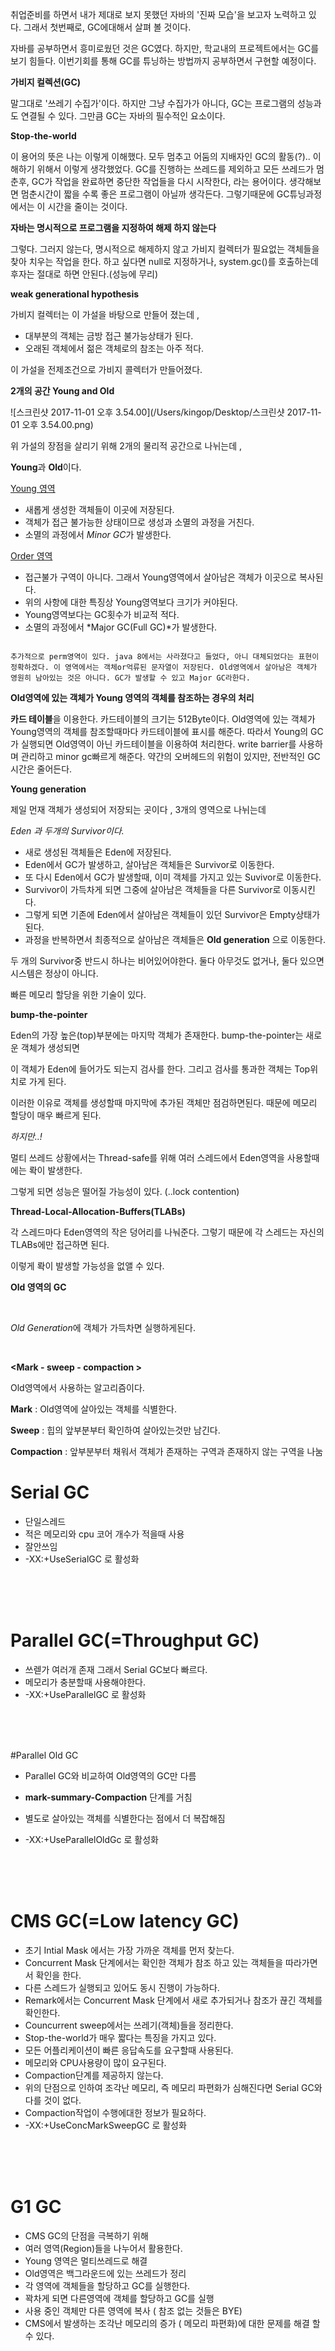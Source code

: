  취업준비를 하면서 내가 제대로 보지 못했던 자바의 '진짜 모습'을 보고자 노력하고 있다. 그래서 첫번째로, GC에대해서 살펴 볼 것이다.

자바를 공부하면서 흥미로웠던 것은 GC였다. 하지만, 학교내의 프로젝트에서는 GC를 보기 힘들다. 이번기회를 통해 GC를 튜닝하는 방법까지 공부하면서 구현할 예정이다.  

**가비지 컬렉션(GC)** 

말그대로 '쓰레기 수집가'이다. 하지만 그냥 수집가가 아니다, GC는 프로그램의 성능과도 연결될 수 있다. 그만큼 GC는 자바의 필수적인 요소이다. 

**Stop-the-world**

이 용어의 뜻은 나는 이렇게 이해했다. 모두 멈추고 어둠의 지배자인 GC의 활동(?).. 이해하기 위해서 이렇게 생각했었다.  GC를 진행하는 쓰레드를 제외하고 모든 쓰레드가 멈춘후, GC가 작업을 완료하면 중단한 작업들을 다시 시작한다, 라는 용어이다. 생각해보면 멈춘시간이 짧을 수록 좋은 프로그램이 아닐까 생각든다. 그렇기때문에 GC튜닝과정에서는 이 시간을 줄이는 것이다.

**자바는 명시적으로 프로그램을 지정하여 해제 하지 않는다**

그렇다. 그러지 않는다, 명시적으로 해제하지 않고 가비지 컬렉터가 필요없는 객체들을 찾아 치우는 작업을 한다. 하고 싶다면 null로 지정하거나, system.gc()를 호출하는데 후자는 절대로 하면 안된다.(성능에 무리)

**weak generational hypothesis**

가비지 컬렉터는 이 가설을 바탕으로 만들어 졌는데 , 

- 대부분의 객체는 금방 접근 불가능상태가 된다.
- 오래된 객체에서 젊은 객체로의 참조는 아주 적다.

이 가설을 전제조건으로 가비지 콜렉터가 만들어졌다.

**2개의 공간 Young and Old**



![스크린샷 2017-11-01 오후 3.54.00](/Users/kingop/Desktop/스크린샷 2017-11-01 오후 3.54.00.png)

위 가설의 장점을 살리기 위해 2개의 물리적 공간으로 나뉘는데 , 



**Young**과 **Old**이다.





<u>Young 영역</u> 

-  새롭게 생성한 객체들이 이곳에 저장된다.
-  객체가 접근 불가능한 상태이므로 생성과 소멸의 과정을 거친다.
-  소멸의 과정에서 *Minor GC*가 발생한다. 

<u>Order 영역</u>

- 접근불가 구역이 아니다. 그래서 Young영역에서 살아남은 객체가 이곳으로 복사된다.
- 위의 사항에 대한 특징상 Young영역보다 크기가 커야된다.
- Young영역보다는 GC횟수가 비교적 적다.
- 소멸의 과정에서 *Major GC(Full GC)*가 발생한다.



```
      
추가적으로 perm영역이 있다. java 8에서는 사라졌다고 들었다, 아니 대체되었다는 표현이 정확하겠다. 이 영역에서는 객체or억류된 문자열이 저장된다. Old영역에서 살아남은 객체가 영원히 남아있는 것은 아니다. GC가 발생할 수 있고 Major GC라한다.

```



**Old영역에 있는 객체가 Young 영역의 객체를 참조하는 경우의 처리**

**카드 테이블**을 이용한다. 카드테이블의 크기는 512Byte이다. Old영역에 있는 객체가 Young영역의 객체를 참조할때마다 카드테이블에 표시를 해준다. 따라서 Young의 GC가 실행되면 Old영역이 아닌 카드테이블을 이용하여 처리한다. write barrier를 사용하며 관리하고 minor gc빠르게 해준다. 약간의 오버헤드의 위험이 있지만, 전반적인 GC시간은 줄어든다. 





**Young generation**



제일 먼재 객체가 생성되어 저장되는 곳이다 , 3개의 영역으로 나뉘는데



*Eden 과 두개의 Survivor이다.*



- 새로 생성된 객체들은 Eden에 저장된다.
- Eden에서 GC가 발생하고, 살아남은 객체들은 Survivor로 이동한다.
- 또 다시 Eden에서 GC가 발생할때, 이미 객체를 가지고 있는 Suvivor로 이동한다.
- Survivor이 가득차게 되면 그중에 살아남은 객체들을 다른 Survivor로 이동시킨다. 
- 그렇게 되면 기존에 Eden에서 살아남은 객체들이 있던 Survivor은 Empty상태가 된다. 
- 과정을 반복하면서 최종적으로 살아남은 객체들은 **Old generation** 으로 이동한다. 



두 개의 Survivor중 반드시 하나는 비어있어야한다. 둘다 아무것도 없거나, 둘다 있으면 시스템은 정상이 아니다.



빠른 메모리 할당을 위한 기술이 있다. 



**bump-the-pointer**

Eden의 가장 높은(top)부분에는 마지막 객체가 존재한다. bump-the-pointer는 새로운 객체가 생성되면 

이 객체가 Eden에 들어가도 되는지 검사를 한다. 그리고 검사를 통과한 객체는 Top위치로 가게 된다. 

이러한 이유로 객체를 생성할때 마지막에 추가된 객체만 점검하면된다. 때문에 메모리 할당이 매우 빠르게 된다.



*하지만..!*



멀티 쓰레드 상황에서는 Thread-safe를 위해 여러 스레드에서 Eden영역을 사용할때에는 롹이 발생한다. 

그렇게 되면 성능은 떨어질 가능성이 있다. (..lock contention)



**Thread-Local-Allocation-Buffers(TLABs)**

각 스레드마다 Eden영역의 작은 덩어리를 나눠준다. 그렇기 때문에 각 스레드는 자신의 TLABs에만 접근하면 된다.

이렇게 롹이 발생할 가능성을 없앨 수 있다. 





**Old 영역의 GC**

<br>

*Old Generation*에 객체가 가득차면 실행하게된다.

<br>

**<Mark - sweep - compaction >**

 Old영역에서 사용하는 알고리즘이다. 

**Mark** : Old영역에 살아있는 객체를 식별한다. 

**Sweep** : 힙의 앞부분부터 확인하여 살아있는것만 남긴다. 

**Compaction** : 앞부분부터 채워서 객체가 존재하는 구역과 존재하지 않는 구역을 나눔 



# Serial GC 

-  단일스레드 
- 적은 메모리와 cpu 코어 개수가 적을때 사용 
- 잘안쓰임
- -XX:+UseSerialGC 로 활성화 

<br>

<br>

<br>

# Parallel GC(=Throughput GC)

- 쓰렏가 여러개 존재 그래서 Serial GC보다 빠르다.
- 메모리가 충분할때 사용해야한다. 
- -XX:+UseParallelGC 로 활성화

<br>

<br>

<br>

#Parallel Old GC

- Parallel GC와 비교하여 Old영역의 GC만 다름

- **mark-summary-Compaction** 단계를 거침

- 별도로 살아있는 객체를 식별한다는 점에서 더 복잡해짐

- -XX:+UseParallelOldGc 로 활성화

  <br>

  <Br>

  <br>

# CMS GC(=Low latency GC)

- 초기 Intial Mask 에서는 가장 가까운 객체를 먼저 찾는다. 
- Concurrent Mask 단계에서는 확인한 객체가 참조 하고 있는 객체들을 따라가면서 확인을 한다. 
- 다른 스레드가 실행되고 있어도 동시 진행이 가능하다.
- Remark에서는 Concurrent Mask 단계에서 새로 추가되거나 참조가 끊긴 객체를 확인한다. 
- Councurrent sweep에서는 쓰레기(객체)들을 정리한다.
- Stop-the-world가 매우 짧다는 특징을 가지고 있다.
- 모든 어플리케이션이 빠른 응답속도를 요구할때 사용된다.
- 메모리와 CPU사용량이 많이 요구된다. 
- Compaction단계를 제공하지 않는다. 
- 위의 단점으로 인하여 조각난 메모리, 즉 메모리 파편화가 심해진다면 Serial GC와 다를 것이 없다.
- Compaction작업이 수행에대한 정보가 필요하다. 
- -XX:+UseConcMarkSweepGC 로 활성화

<br>

<br>

<br>

# G1 GC

- CMS GC의 단점을 극복하기 위해
- 여러 영역(Region)들을 나누어서 활용한다.
- Young 영역은 멀티쓰레드로 해결
- Old영역은 백그라운드에 있는 쓰레드가 정리  
- 각 영역에 객체들을 할당하고 GC를 실행한다. 
- 꽉차게 되면 다른영역에 객체를 할당하고 GC를 실행 
- 사용 중인 객체만 다른 영역에 복사 ( 참조 없는 것들은 BYE)
- CMS에서 발생하는 조각난 메모리의 증가 ( 메모리 파편화)에 대한 문제를 해결 할 수 있다. 